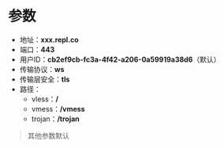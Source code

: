 # 参数

- 地址：**xxx.repl.co**
- 端口：**443**
- 用户ID：**cb2ef9cb-fc3a-4f42-a206-0a59919a38d6**（默认）
- 传输协议：**ws**
- 传输层安全：**tls**
- 路径：
  - vless：**/**
  - vmess：**/vmess**
  - trojan：**/trojan**

> 其他参数默认
